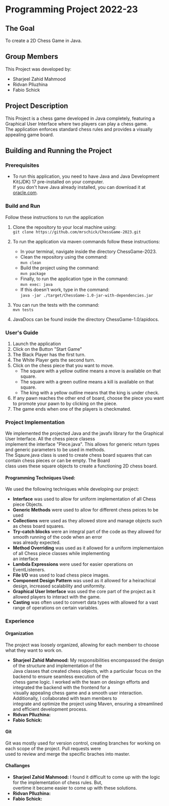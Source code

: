 # Programming Project 2022-23

## The Goal
To create a 2D Chess Game in Java.

## Group Members
This Project was developed by:
* Sharjeel Zahid Mahmood
* Ridvan Plluzhina
* Fabio Schick

## Project Description
This Project is a chess game developed in Java completely, featuring a Graphical User Interface where two players can play a chess game.  <br>
The application enforces standard chess rules and provides a visually appealing game board.

## Building and Running the Project

### Prerequisites
* To run this application, you need to have Java and Java Development Kit(JDK) 17 pre-installed on your computer.<br>
If you don't have Java already installed, you can download it at [oracle.com](https://www.oracle.com/java/technologies/downloads/).

### Build and Run
Follow these instructions to run the application
1. Clone the repository to your local machine using:<br>
   ```git clone https://github.com/mrschick/ChessGame-2023.git```<br>
2. To run the application via maven commands follow these instructions:
   * In your terminal, navigate inside the directory ChessGame-2023.
   * Clean the repository using the command:<br> ```mvn clean```<br>
   * Build the project using the command:<br> ```mvn package```<br>
   * Finally, to run the application type in the command: <br> ```mvn exec: java```<br>
   * If this doesn't work, type in the command: <br>  ```java -jar ./target/ChessGame-1.0-jar-with-dependencies.jar```
    
3. You can run the tests with the command: <br> ```mvn tests``` <br>
4. JavaDocs can be found inside the directory ChessGame-1.0/apidocs.

### User's Guide
1. Launch the application
2. Click on the Button "Start Game"
3. The Black Player has the first turn.
4. The White Player gets the second turn.
5. Click on the chess piece that you want to move.  <br>
   * The square with a yellow outline means a move is available on that square.
   * The square with a green outline means a kill is available on that square.
   * The king with a yellow outline means that the king is under check.
6. If any pawn reaches the other end of board, choose the piece you want to promote your pawn to by clicking on the piece.
7. The game ends when one of the players is checkmated.

### Project Implementation
We implemented the projected Java and the javafx library for the Graphical User Interface. All the chess piece clasess  <br>
implement the interface "Piece.java". This allows for generic return types and generic parameters to be used in methods.<br>
The Sqaure.java class is used to create chess board squares that can contain chess pieces or can be empty. The Board    <br>
class uses these square objects to create a functioning 2D chess board.

#### Programming Techniques Used:
We used the following techniques while developing our project:
* __Interface__ was used to allow for uniform implementation of all Chess piece Objects.
* __Generic Methods__ were used to allow for different chess peices to be used
* __Collections__ were used as they allowed store and manage objects such as chess board squares.
* __Try-catch blocks__ were an integral part of the code as they allowed for smooth running of the code when an error <br>
  was already expected.
* __Method Overriding__ was used as it allowed for a uniform implementaion of all Chess piece classes while implementing <br>
 an interface
* __Lambda Expressions__ were used for easier operations on EventListeners.
* __File I/O__ was used to load chess piece images.
* __Component Design Pattern__ was used as it allowed for a heirachical design, increased scalability and uniformity.
* __Graphical User Interface__ was used the core part of the project as it allowed players to interact with the game.
* __Casting__ was often used to convert data types with allowed for a vast range of operations on certain variables.

### Experience
#### Organization
The project was loosely organized, allowing for each memberr to choose what they want to work on.
* __Sharjeel Zahid Mahmood:__ My responsibilities encompassed the design of the structure and implementation of the  <br>
  Java classes that created chess objects, with a particular focus on the backend to ensure seamless execution of the  <br>
  chess game logic. I worked with the team on desingn efforts and integrated the backend with the frontend for a <br>
  visually appealing chess game and a smooth user interaction. Additionally, I collaborated with team members to <br>
  integrate and optimize the project using Maven, ensuring a streamlined and efficient development process. <br>
* __Ridvan Plluzhina:__
* __Fabio Schick:__

#### Git 
Git was mostly used for version control, creating branches for working on each scope of the project. Pull requests were <br>
used to review and merge the specific braches into master.

#### Challanges
* __Sharjeel Zahid Mahmood:__ I found it difficult to come up with the logic for the implementation of chess rules. But, <br>
  overtime it became easier to come up with these solutions.
* __Ridvan Plluzhina:__
* __Fabio Schick:__ 
